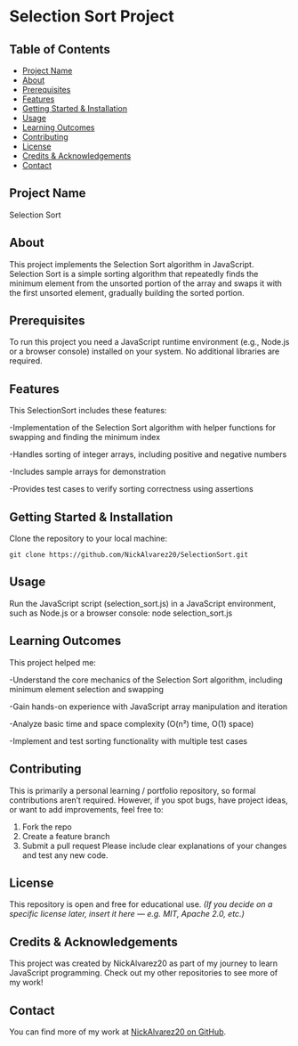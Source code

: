 # Selection Sort Project
## Table of Contents
- [Project Name](#project-name)
- [About](#about)
- [Prerequisites](#prerequisites)
- [Features](#features)
- [Getting Started & Installation](#getting-started--installation)
- [Usage](#usage)
- [Learning Outcomes](#learning-outcomes)
- [Contributing](#contributing)
- [License](#license)
- [Credits & Acknowledgements](#credits--acknowledgements)
- [Contact](#contact)
## Project Name
Selection Sort
## About
This project implements the Selection Sort algorithm in JavaScript. Selection Sort is a simple sorting algorithm that repeatedly finds the minimum element from the unsorted portion of the array and swaps it with the first unsorted element, gradually building the sorted portion.
## Prerequisites
To run this project you need a JavaScript runtime environment (e.g., Node.js or a browser console) installed on your system. No additional libraries are required.
## Features
This SelectionSort includes these features:

-Implementation of the Selection Sort algorithm with helper functions for swapping and finding the minimum index

-Handles sorting of integer arrays, including positive and negative numbers

-Includes sample arrays for demonstration

-Provides test cases to verify sorting correctness using assertions

## Getting Started & Installation
Clone the repository to your local machine: 

`git clone https://github.com/NickAlvarez20/SelectionSort.git`

## Usage
Run the JavaScript script (selection_sort.js) in a JavaScript environment, such as Node.js or a browser console: node selection_sort.js
## Learning Outcomes
This project helped me:

-Understand the core mechanics of the Selection Sort algorithm, including minimum element selection and swapping

-Gain hands-on experience with JavaScript array manipulation and iteration

-Analyze basic time and space complexity (O(n²) time, O(1) space)

-Implement and test sorting functionality with multiple test cases

## Contributing
This is primarily a personal learning / portfolio repository, so formal contributions aren’t required. However, if you spot bugs, have project ideas, or want to add improvements, feel free to:
1. Fork the repo
2. Create a feature branch
3. Submit a pull request Please include clear explanations of your changes and test any new code.
## License
This repository is open and free for educational use.
*(If you decide on a specific license later, insert it here — e.g. MIT, Apache 2.0, etc.)*
## Credits & Acknowledgements
This project was created by NickAlvarez20 as part of my journey to learn JavaScript programming. Check out my other repositories to see more of my work!
## Contact
You can find more of my work at [NickAlvarez20 on GitHub](https://github.com/NickAlvarez20).
